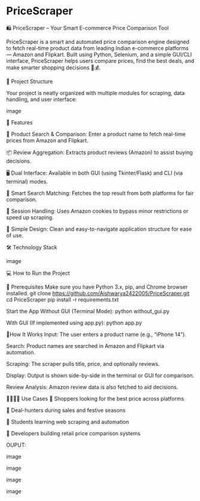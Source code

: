 # PriceScraper
🛍️ PriceScraper – Your Smart E-commerce Price Comparison Tool

PriceScraper is a smart and automated price comparison engine designed to fetch real-time product data from leading Indian e-commerce platforms — Amazon and Flipkart. Built using Python, Selenium, and a simple GUI/CLI interface, PriceScraper helps users compare prices, find the best deals, and make smarter shopping decisions 🧠💰.

📂 Project Structure

Your project is neatly organized with multiple modules for scraping, data handling, and user interface:

image

🚀 Features

🔎 Product Search & Comparison: Enter a product name to fetch real-time prices from Amazon and Flipkart.

📦 Review Aggregation: Extracts product reviews (Amazon) to assist buying decisions.

🖥️ Dual Interface: Available in both GUI (using Tkinter/Flask) and CLI (via terminal) modes.

🧠 Smart Search Matching: Fetches the top result from both platforms for fair comparison.

📁 Session Handling: Uses Amazon cookies to bypass minor restrictions or speed up scraping.

💬 Simple Design: Clean and easy-to-navigate application structure for ease of use.

🛠️ Technology Stack

image

💻 How to Run the Project

🔧 Prerequisites Make sure you have Python 3.x, pip, and Chrome browser installed. git clone https://github.com/Aishwarya2422005/PriceScraper.git cd PriceScraper pip install -r requirements.txt

Start the App Without GUI (Terminal Mode): python without_gui.py

With GUI (If implemented using app.py): python app.py

🤖How It Works Input: The user enters a product name (e.g., “iPhone 14”).

Search: Product names are searched in Amazon and Flipkart via automation.

Scraping: The scraper pulls title, price, and optionally reviews.

Display: Output is shown side-by-side in the terminal or GUI for comparison.

Review Analysis: Amazon review data is also fetched to aid decisions.

👨‍👩‍👧‍👦 Use Cases 📌 Shoppers looking for the best price across platforms

📌 Deal-hunters during sales and festive seasons

📌 Students learning web scraping and automation

📌 Developers building retail price comparison systems

OUPUT:

image

image

image

image
